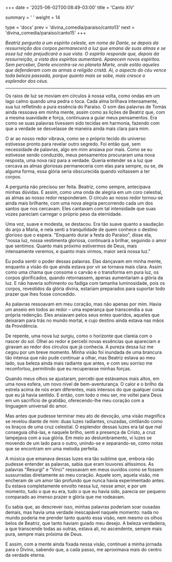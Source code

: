 +++
date = '2025-06-02T00:08:49-03:00'
title = 'Canto XIV'

summary = ' '
weight = 14

type = 'docs'
prev = 'divina_comedia/paraiso/canto13'
next = 'divina_comedia/paraiso/canto15'
+++

_Beatriz pergunta a um espírito celeste, em nome de Dante, se depois da ressurreição dos corpos permanecerá a luz que emana de suas almas e se essa luz não prejudicará a sua vista. O espírito responde que, depois da ressurreição, a vista dos espíritos aumentará. Aparecem novos espíritos. Sem perceber, Dante encontra-se no planeta Marte, onde estão aqueles que defenderam com as armas a religião cristã. Aí, o aspecto do céu vence toda beleza passada, porque quanto mais se sobe, mais cresce o esplendor dos céus._

---

Os raios de luz se moviam em círculos à nossa volta, como ondas em um lago calmo quando uma pedra o toca. Cada alma brilhava intensamente, sua luz refletindo a pura essência do Paraíso. O som das palavras de Tomás ainda ressoava em minha mente, assim como as lições de Beatriz que, com a mesma suavidade e força, continuava a guiar meus pensamentos. Era como se suas palavras tivessem sido tecidas em harmonia, fazendo com que a verdade se desvelasse de maneira ainda mais clara para mim.

O ar ao nosso redor vibrava, como se o próprio tecido do universo estivesse pronto para revelar outro segredo. Foi então que, sem necessidade de palavras, algo em mim ansiava por mais. Como se eu estivesse sendo conduzido, meus pensamentos procuraram uma nova resposta, uma nova raiz para a verdade. Queria entender se a luz que cercava as almas gloriosas permaneceria com elas para sempre, ou se, de alguma forma, essa glória seria obscurecida quando voltassem a ter corpos.

A pergunta não precisou ser feita. Beatriz, como sempre, antecipava minhas dúvidas. E assim, como uma onda de alegria em um coro celestial, as almas ao nosso redor responderam. O círculo ao nosso redor tornou-se ainda mais brilhante, com uma nova alegria percorrendo cada um dos santos que nos cercavam. Eles cantavam com tal intensidade que suas vozes pareciam carregar o próprio peso da eternidade.

Uma voz, suave e modesta, se destacou. Era tão suave quanto a saudação do anjo a Maria, e nela senti a tranquilidade de quem conhece o destino glorioso que o espera. "Enquanto durar a festa do Paraíso", disse ela, "nossa luz, nossa vestimenta gloriosa, continuará a brilhar, seguindo o amor que sentimos. Quanto mais próximo estivermos de Deus, mais intensamente veremos, e quanto mais virmos, maior será nossa luz."

Eu podia sentir o poder dessas palavras. Elas dançavam em minha mente, enquanto a visão do que ainda estava por vir se tornava mais clara. Assim como uma chama que consome o carvão e o transforma em pura luz, os corpos glorificados, quando retornassem, apenas aumentariam a glória da luz. E não haveria sofrimento ou fadiga com tamanha luminosidade, pois os corpos, revestidos da glória divina, estariam preparados para suportar todo prazer que lhes fosse concedido.

As palavras ressoavam em meu coração, mas não apenas por mim. Havia um anseio em todos ao redor – uma esperança que transcendia a sua própria redenção. Eles ansiavam pelos seus entes queridos, aqueles que deixaram para trás no mundo mortal, e cujo destino ainda estava nas mãos da Providência.

De repente, uma nova luz surgiu, como o horizonte que clareia com o nascer do sol. Olhei ao redor e percebi novas essências que apareciam e giravam ao redor dos círculos que já conhecia. A pureza dessa luz me cegou por um breve momento. Minha visão foi inundada de uma brancura tão intensa que não pude continuar a olhar, mas Beatriz estava ao meu lado, sua beleza ainda mais radiante que antes, e com seu sorriso me reconfortou, permitindo que eu recuperasse minhas forças.

Quando meus olhos se ajustaram, percebi que estávamos mais altos, em uma nova esfera, um novo nível de bem-aventurança. O calor e o brilho da estrela acima de nós eram diferentes, mais intensos do que qualquer coisa que eu já havia sentido. E então, com todo o meu ser, me voltei para Deus em um sacrifício de gratidão, oferecendo-lhe meu coração com a linguagem universal do amor.

Mas antes que pudesse terminar meu ato de devoção, uma visão magnífica se revelou diante de mim: duas luzes radiantes, cruzadas, cintilando como os braços de uma cruz celestial. O esplendor dessas luzes era tal que mal conseguia olhá-las, e naquele brilho, senti a presença de Cristo, a cruz lampejava com a sua glória. Em meio ao deslumbramento, vi luzes se movendo de um lado para o outro, unindo-se e separando-se, como notas que se encontram em uma melodia perfeita.

A música que emanava dessas luzes era tão sublime que, embora não pudesse entender as palavras, sabia que eram louvores altíssimos. As palavras "Resurgi" e "Vinci" ressoavam em meus ouvidos como se fossem sussurradas diretamente ao meu coração. Aquele som, aquela visão, me encheram de um amor tão profundo que nunca havia experimentado antes. Eu estava completamente envolto nessa luz, nesse amor, e por um momento, tudo o que eu era, tudo o que eu havia sido, parecia ser pequeno comparado ao imenso prazer e glória que me rodeavam.

Eu sabia que, ao descrever isso, minhas palavras poderiam soar ousadas demais, mas havia uma verdade inescapável naquele momento: nada no mundo poderia me prender tanto quanto essa visão, nem mesmo os olhos belos de Beatriz, que tanto haviam guiado meu desejo. A beleza verdadeira, a que transcende todas as outras, estava ali, no ascendente, sempre mais pura, sempre mais próxima de Deus.

E assim, com a mente ainda fixada nessa visão, continuei a minha jornada para o Divino, sabendo que, a cada passo, me aproximava mais do centro da verdade eterna.
